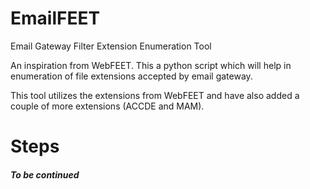 # EmailFEET
Email Gateway Filter Extension Enumeration Tool

An inspiration from WebFEET.
This a python script which will help in enumeration of file extensions accepted by email gateway.

This tool utilizes the extensions from WebFEET and have also added a couple of more extensions (ACCDE and MAM).

# Steps



##### To be continued
